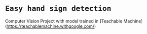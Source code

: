 # **`Easy hand sign detection`**
Computer Vision Project with model trained in [Teachable Machine] (https://teachablemachine.withgoogle.com/)
